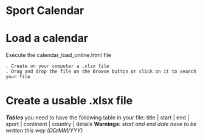 Sport Calendar
==============

# Load a calendar

Execute the calendar_load_online.html file

    . Create on your computer a .xlsx file
    . Drag and drop the file on the Browse button or click on it to search your file

# Create a usable .xlsx file

***Tables***
you need to have the following table in your file: title | start | end | sport | continent | country | details
**Warnings:** *start and end date have to be written this way (DD/MM/YYY)*